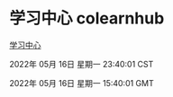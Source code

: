 # 学习中心 colearnhub
[学习中心](http://59.174.24.229:56308/colearnhub/)

2022年 05月 16日 星期一 23:40:01 CST

2022年 05月 16日 星期一 15:40:01 GMT
